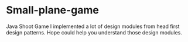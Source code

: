 # Small-plane-game
Java Shoot Game
I implemented a lot of design modules from head first design patterns.
Hope could help you understand those design modules.
